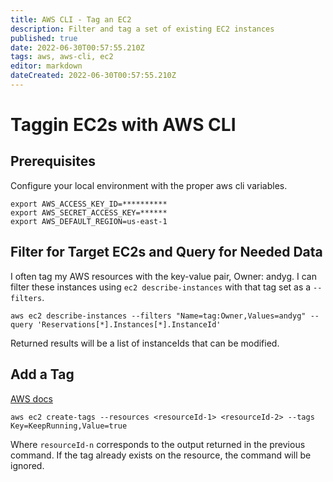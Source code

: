 ```yaml
---
title: AWS CLI - Tag an EC2 
description: Filter and tag a set of existing EC2 instances 
published: true
date: 2022-06-30T00:57:55.210Z
tags: aws, aws-cli, ec2
editor: markdown
dateCreated: 2022-06-30T00:57:55.210Z
---
```


# Taggin EC2s with AWS CLI

## Prerequisites
Configure your local environment with the proper aws cli variables.
```
export AWS_ACCESS_KEY_ID=**********
export AWS_SECRET_ACCESS_KEY=******
export AWS_DEFAULT_REGION=us-east-1
```

## Filter for Target EC2s and Query for Needed Data

I often tag my AWS resources with the key-value pair, Owner: andyg. I can filter these instances using `ec2 describe-instances` with that tag set as a `--filters`.

```
aws ec2 describe-instances --filters "Name=tag:Owner,Values=andyg" --query 'Reservations[*].Instances[*].InstanceId'
```

Returned results will be a list of instanceIds that can be modified.

## Add a Tag

[AWS docs](https://docs.aws.amazon.com/cli/latest/reference/ec2/create-tags.html)

```
aws ec2 create-tags --resources <resourceId-1> <resourceId-2> --tags Key=KeepRunning,Value=true
```

Where `resourceId-n` corresponds to the output returned in the previous command. If the tag already exists on the resource, the command will be ignored. 